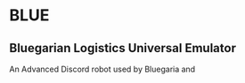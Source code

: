 # BLUE

## Bluegarian Logistics Universal Emulator

An Advanced Discord robot used by Bluegaria and
